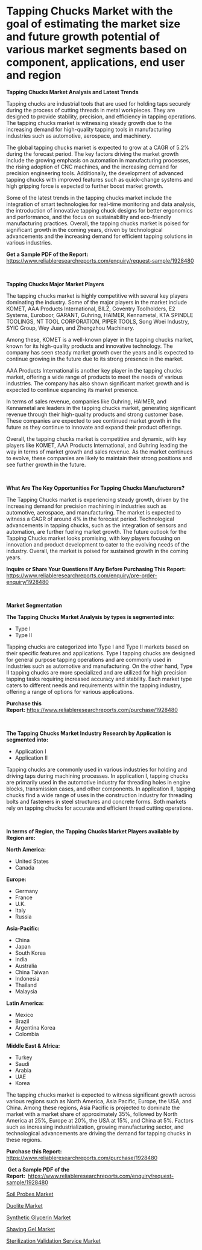 <p><h1>Tapping Chucks Market with the goal of estimating the market size and future growth potential of various market segments based on component, applications, end user and region</h1></p><p><strong>Tapping Chucks Market Analysis and Latest Trends</strong></p>
<p><p>Tapping chucks are industrial tools that are used for holding taps securely during the process of cutting threads in metal workpieces. They are designed to provide stability, precision, and efficiency in tapping operations. The tapping chucks market is witnessing steady growth due to the increasing demand for high-quality tapping tools in manufacturing industries such as automotive, aerospace, and machinery.</p><p>The global tapping chucks market is expected to grow at a CAGR of 5.2% during the forecast period. The key factors driving the market growth include the growing emphasis on automation in manufacturing processes, the rising adoption of CNC machines, and the increasing demand for precision engineering tools. Additionally, the development of advanced tapping chucks with improved features such as quick-change systems and high gripping force is expected to further boost market growth.</p><p>Some of the latest trends in the tapping chucks market include the integration of smart technologies for real-time monitoring and data analysis, the introduction of innovative tapping chuck designs for better ergonomics and performance, and the focus on sustainability and eco-friendly manufacturing practices. Overall, the tapping chucks market is poised for significant growth in the coming years, driven by technological advancements and the increasing demand for efficient tapping solutions in various industries.</p></p>
<p><strong>Get a Sample PDF of the Report:&nbsp;</strong> <a href="https://www.reliableresearchreports.com/enquiry/request-sample/1928480">https://www.reliableresearchreports.com/enquiry/request-sample/1928480</a></p>
<p>&nbsp;</p>
<p><strong>Tapping Chucks Major Market Players</strong></p>
<p><p>The tapping chucks market is highly competitive with several key players dominating the industry. Some of the major players in the market include KOMET, AAA Products International, BILZ, Coventry Toolholders, E2 Systems, Euroboor, GARANT, Guhring, HAIMER, Kennametal, KTA SPINDLE TOOLINGS, NT TOOL CORPORATION, PIPER TOOLS, Song Woei Industry, SYIC Group, Wey Juan, and Zhengzhou Machinery.</p><p>Among these, KOMET is a well-known player in the tapping chucks market, known for its high-quality products and innovative technology. The company has seen steady market growth over the years and is expected to continue growing in the future due to its strong presence in the market.</p><p>AAA Products International is another key player in the tapping chucks market, offering a wide range of products to meet the needs of various industries. The company has also shown significant market growth and is expected to continue expanding its market presence.</p><p>In terms of sales revenue, companies like Guhring, HAIMER, and Kennametal are leaders in the tapping chucks market, generating significant revenue through their high-quality products and strong customer base. These companies are expected to see continued market growth in the future as they continue to innovate and expand their product offerings.</p><p>Overall, the tapping chucks market is competitive and dynamic, with key players like KOMET, AAA Products International, and Guhring leading the way in terms of market growth and sales revenue. As the market continues to evolve, these companies are likely to maintain their strong positions and see further growth in the future.</p></p>
<p>&nbsp;</p>
<p><strong>What Are The Key Opportunities For Tapping Chucks Manufacturers?</strong></p>
<p><p>The Tapping Chucks market is experiencing steady growth, driven by the increasing demand for precision machining in industries such as automotive, aerospace, and manufacturing. The market is expected to witness a CAGR of around 4% in the forecast period. Technological advancements in tapping chucks, such as the integration of sensors and automation, are further fueling market growth. The future outlook for the Tapping Chucks market looks promising, with key players focusing on innovation and product development to cater to the evolving needs of the industry. Overall, the market is poised for sustained growth in the coming years.</p></p>
<p><strong>Inquire or Share Your Questions If Any Before Purchasing This Report:</strong> <a href="https://www.reliableresearchreports.com/enquiry/pre-order-enquiry/1928480">https://www.reliableresearchreports.com/enquiry/pre-order-enquiry/1928480</a></p>
<p>&nbsp;</p>
<p><strong>Market Segmentation</strong></p>
<p><strong>The Tapping Chucks Market Analysis by types is segmented into:</strong></p>
<p><ul><li>Type I</li><li>Type II</li></ul></p>
<p><p>Tapping chucks are categorized into Type I and Type II markets based on their specific features and applications. Type I tapping chucks are designed for general purpose tapping operations and are commonly used in industries such as automotive and manufacturing. On the other hand, Type II tapping chucks are more specialized and are utilized for high precision tapping tasks requiring increased accuracy and stability. Each market type caters to different needs and requirements within the tapping industry, offering a range of options for various applications.</p></p>
<p><strong>Purchase this Report:&nbsp;</strong><a href="https://www.reliableresearchreports.com/purchase/1928480">https://www.reliableresearchreports.com/purchase/1928480</a></p>
<p>&nbsp;</p>
<p><strong>The Tapping Chucks Market Industry Research by Application is segmented into:</strong></p>
<p><ul><li>Application I</li><li>Application II</li></ul></p>
<p><p>Tapping chucks are commonly used in various industries for holding and driving taps during machining processes. In application I, tapping chucks are primarily used in the automotive industry for threading holes in engine blocks, transmission cases, and other components. In application II, tapping chucks find a wide range of uses in the construction industry for threading bolts and fasteners in steel structures and concrete forms. Both markets rely on tapping chucks for accurate and efficient thread cutting operations.</p></p>
<p>&nbsp;</p>
<p><strong>In terms of Region, the Tapping Chucks Market Players available by Region are:</strong></p>
<p>
    <p> <strong> North America: </strong>
        <ul>
            <li>United States</li>
            <li>Canada</li>
        </ul>
        </p> 
    <p> <strong> Europe: </strong>
        <ul>
            <li>Germany</li>
            <li>France</li>
            <li>U.K.</li>
            <li>Italy</li>
            <li>Russia</li>
        </ul>
        </p> 
    <p> <strong> Asia-Pacific: </strong>
        <ul>
            <li>China</li>
            <li>Japan</li>
            <li>South Korea</li>
            <li>India</li>
            <li>Australia</li>
            <li>China Taiwan</li>
            <li>Indonesia</li>
            <li>Thailand</li>
            <li>Malaysia</li>
        </ul>
        </p> 
    <p> <strong> Latin America: </strong>
        <ul>
            <li>Mexico</li>
            <li>Brazil</li>
            <li>Argentina Korea</li>
            <li>Colombia</li>
        </ul>
        </p> 
    <p> <strong> Middle East & Africa: </strong>
        <ul>
            <li>Turkey</li>
            <li>Saudi</li>
            <li>Arabia</li>
            <li>UAE</li>
            <li>Korea</li>
        </ul>
    </p>
    </p>
<p><p>The tapping chucks market is expected to witness significant growth across various regions such as North America, Asia Pacific, Europe, the USA, and China. Among these regions, Asia Pacific is projected to dominate the market with a market share of approximately 35%, followed by North America at 25%, Europe at 20%, the USA at 15%, and China at 5%. Factors such as increasing industrialization, growing manufacturing sector, and technological advancements are driving the demand for tapping chucks in these regions.</p></p>
<p><strong>Purchase this Report: </strong><a href="https://www.reliableresearchreports.com/purchase/1928480">https://www.reliableresearchreports.com/purchase/1928480</a></p>
<p>&nbsp;<strong>Get a Sample PDF of the Report:&nbsp;&nbsp;</strong><a href="https://www.reliableresearchreports.com/enquiry/request-sample/1928480">https://www.reliableresearchreports.com/enquiry/request-sample/1928480</a></p>
<p><strong></strong></p>
<p><p><a href="https://view.publitas.com/reportprime-1/soil-probes-market-size-share-trends-analysis-report-by-application-regional-outlook-competitive-strategies-and-segment-forecasts-2024-2031/">Soil Probes Market</a></p><p><a href="https://issuu.com/reportprime-2/docs/duolite-market-size-2030.pptx">Duolite Market</a></p><p><a href="https://issuu.com/reportprime-2/docs/synthetic-glycerin-market-size-2030.pptx">Synthetic Glycerin Market</a></p><p><a href="https://view.publitas.com/reportprime-1/shaving-gel-market-size-2024-2031-global-industrial-analysis-key-geographical-regions-market-share-top-key-players-product-types-and-forecast-research-report/">Shaving Gel Market</a></p><p><a href="https://scarlet-rocket-c63.notion.site/Sterilization-Validation-Service-Market-Size-Share-Trends-Analysis-Report-By-Application-Regiona-1eb2fde7535c467284ec6ef9fe1172e9">Sterilization Validation Service Market</a></p></p>